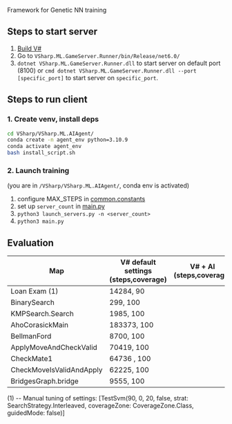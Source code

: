 Framework for Genetic NN training

## Steps to start server
 1. [Build V#](https://github.com/gsvgit/VSharp/tree/mlSearcher#how-to-build)
 2. Go to `VSharp.ML.GameServer.Runner/bin/Release/net6.0/`
 3. ```dotnet VSharp.ML.GameServer.Runner.dll``` to start server on default port (8100) or ```cmd dotnet VSharp.ML.GameServer.Runner.dll --port [specific_port]``` to start server on `specific_port`.

## Steps to run client

### 1. Create venv, install deps

```sh
cd VSharp/VSharp.ML.AIAgent/
conda create -n agent_env python=3.10.9
conda activate agent_env
bash install_script.sh
```

### 2. Launch training

(you are in ```/VSharp/VSharp.ML.AIAgent/```, conda env is activated)

1. configure MAX_STEPS in [common.constants](./common/constants.py)
2. set up `server_count` in [main.py](./main.py)
3. `python3 launch_servers.py -n <server_count>`
4. `python3 main.py`

## Evaluation

| Map                      | V# default settings (steps,coverage) | V# + AI (steps,coverage)|
|--------------------------|--------------------------------------|-------------------------|
| Loan Exam (1)            | 14284, 90                            |                         |
| BinarySearch             | 299, 100                             |                         |
| KMPSearch.Search         | 1985, 100                            |                         |
| AhoCorasickMain          | 183373, 100                          |                         | 
| BellmanFord              | 8700, 100                            |                         |
| ApplyMoveAndCheckValid   | 70419, 100                           |                         |
| CheckMate1               | 64736 , 100                          |                         |
| CheckMoveIsValidAndApply | 62225, 100                           |                         | 
| BridgesGraph.bridge      | 9555, 100                            |                         |

(1) -- Manual tuning of settings: [TestSvm(90, 0, 20, false, strat: SearchStrategy.Interleaved, coverageZone: CoverageZone.Class, guidedMode: false)]
